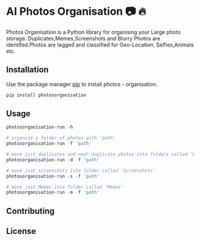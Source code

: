 # AI Photos Organisation :camera: :fire:

Photos Organisation is a Python library for organising your Large photo storage. Duplicates,Memes,Screenshots and Blurry Photos are identifed.Photos are tagged and classified for Geo-Location, Selfies,Animals etc.

## Installation

Use the package manager [pip](https://pip.pypa.io/en/stable/) to install photos - organisation.

```bash
pip install photosorganisation
```

## Usage

```python
photosorganisation-run -h

# organise a folder of photos with 'path'
photosorganisation-run -f 'path'

# move just duplicates and near-duplicate photos into folders called 'Duplicates' & 'Similar'
photosorganisation-run -d -f 'path'

# move just screenshots into folder called 'Screenshots'
photosorganisation-run -s -f 'path'

# move just Memes into folder called 'Memes'
photosorganisation-run -m -f 'path'
```

## Contributing


## License

